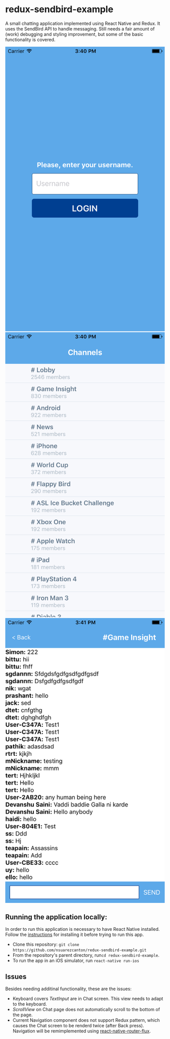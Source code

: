 # redux-sendbird-example
A small chatting application implemented using React Native and Redux. It uses the SendBird API to handle messaging. Still needs a fair amount of (work) debugging and styling improvement, but some of the basic functionality is covered.

![](/screenshots/login.png)
![](/screenshots/channels.png)
![](/screenshots/chat.png)

## Running the application locally:
In order to run this application is necessary to have React Native installed. Follow the [instructions](https://facebook.github.io/react-native/docs/getting-started.html#content) for installing it before trying to run this app.

* Clone this repository: `git clone https://github.com/nsuarezcanton/redux-sendbird-example.git`
* From the repository's parent directory, run`cd redux-sendbird-example`.
* To run the app in an iOS simulator, run `react-native run-ios`


## Issues

Besides needing additinal functionality, these are the issues:

* Keyboard covers *TextInput* are in Chat screen. This view needs to adapt to the keyboard.
* *ScrollView* on Chat page does not automatically scroll to the bottom of the page.
* Current Navigation component does not support Redux pattern, which causes the Chat screen to be renderd twice (after Back press). Navigation will be remimplemented using [react-native-router-flux](https://github.com/aksonov/react-native-router-flux).